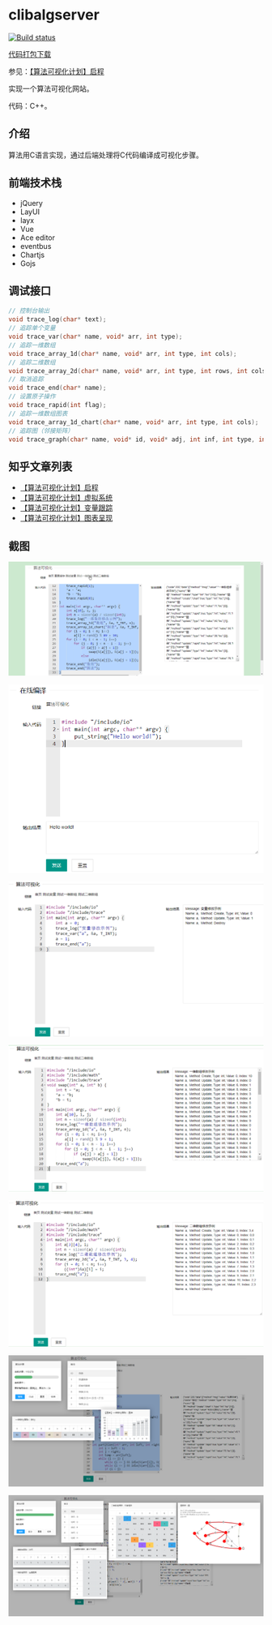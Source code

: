 # clibalgserver

[![Build status](https://ci.appveyor.com/api/projects/status/lxmhwmad1m7s5gic?svg=true)](https://ci.appveyor.com/project/bajdcc/clibalgserver)

[代码打包下载](https://ci.appveyor.com/project/bajdcc/clibalgserver/build/artifacts)

参见：[【算法可视化计划】启程](https://zhuanlan.zhihu.com/p/83573660)

实现一个算法可视化网站。

代码：C++。

## 介绍

算法用C语言实现，通过后端处理将C代码编译成可视化步骤。

## 前端技术栈

- jQuery
- LayUI
- layx
- Vue
- Ace editor
- eventbus
- Chartjs
- Gojs

## 调试接口

```cpp
// 控制台输出
void trace_log(char* text);
// 追踪单个变量
void trace_var(char* name, void* arr, int type);
// 追踪一维数组
void trace_array_1d(char* name, void* arr, int type, int cols);
// 追踪二维数组
void trace_array_2d(char* name, void* arr, int type, int rows, int cols);
// 取消追踪
void trace_end(char* name);
// 设置原子操作
void trace_rapid(int flag);
// 追踪一维数组图表
void trace_array_1d_chart(char* name, void* arr, int type, int cols);
// 追踪图（邻接矩阵）
void trace_graph(char* name, void* id, void* adj, int inf, int type, int n);
```

## 知乎文章列表

- [​【算法可视化计划】启程](https://zhuanlan.zhihu.com/p/83573660)
- [​【算法可视化计划】虚拟系统](https://zhuanlan.zhihu.com/p/83863115)
- [【算法可视化计划】变量跟踪](https://zhuanlan.zhihu.com/p/84017677)
- [【算法可视化计划】图表呈现](https://zhuanlan.zhihu.com/p/84395451)

## 截图

![main](https://raw.githubusercontent.com/bajdcc/clibalgserver/master/screenshots/1.gif)

![main](https://raw.githubusercontent.com/bajdcc/clibalgserver/master/screenshots/1.png)

![main](https://raw.githubusercontent.com/bajdcc/clibalgserver/master/screenshots/2.png)

![main](https://raw.githubusercontent.com/bajdcc/clibalgserver/master/screenshots/3.png)

![main](https://raw.githubusercontent.com/bajdcc/clibalgserver/master/screenshots/4.png)

![main](https://raw.githubusercontent.com/bajdcc/clibalgserver/master/screenshots/5.png)

![main](https://raw.githubusercontent.com/bajdcc/clibalgserver/master/screenshots/6.png)